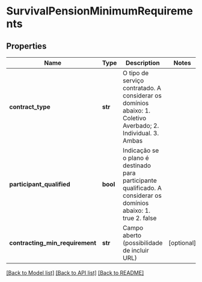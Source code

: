# SurvivalPensionMinimumRequirements

## Properties
Name | Type | Description | Notes
------------ | ------------- | ------------- | -------------
**contract_type** | **str** | O tipo de serviço contratado. A considerar os domínios abaixo: 1. Coletivo Averbado; 2. Individual. 3. Ambas  | 
**participant_qualified** | **bool** | Indicação se o plano é destinado para participante qualificado. A considerar os domínios abaixo: 1. true 2. false  | 
**contracting_min_requirement** | **str** | Campo aberto (possibilidade de incluir URL) | [optional] 

[[Back to Model list]](../README.md#documentation-for-models) [[Back to API list]](../README.md#documentation-for-api-endpoints) [[Back to README]](../README.md)

